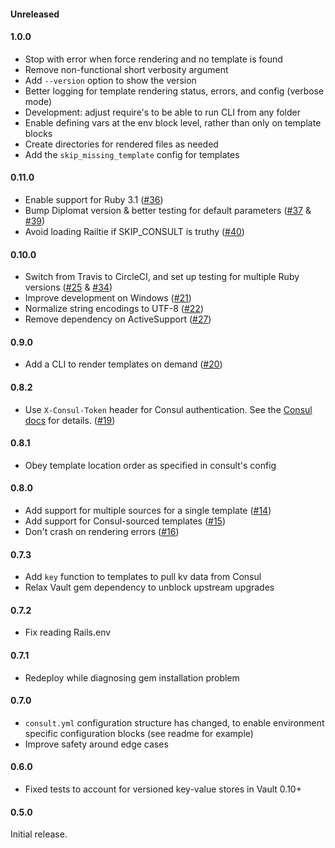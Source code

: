 #### Unreleased

#### 1.0.0

* Stop with error when force rendering and no template is found
* Remove non-functional short verbosity argument
* Add `--version` option to show the version
* Better logging for template rendering status, errors, and config (verbose mode)
* Development: adjust require's to be able to run CLI from any folder
* Enable defining vars at the env block level, rather than only on template blocks
* Create directories for rendered files as needed
* Add the `skip_missing_template` config for templates

#### 0.11.0

* Enable support for Ruby 3.1 ([#36](https://github.com/veracross/consult/pull/36))
* Bump Diplomat version & better testing for default parameters ([#37](https://github.com/veracross/consult/pull/37) & [#39](https://github.com/veracross/consult/pull/39))
* Avoid loading Railtie if SKIP_CONSULT is truthy ([#40](https://github.com/veracross/consult/pull/40))

#### 0.10.0

* Switch from Travis to CircleCI, and set up testing for multiple Ruby versions ([#25](https://github.com/veracross/consult/pull/25) & [#34](https://github.com/veracross/consult/pull/34))
* Improve development on Windows ([#21](https://github.com/veracross/consult/pull/21))
* Normalize string encodings to UTF-8 ([#22](https://github.com/veracross/consult/pull/22))
* Remove dependency on ActiveSupport ([#27](https://github.com/veracross/consult/pull/27))

#### 0.9.0

* Add a CLI to render templates on demand ([#20](https://github.com/veracross/consult/pull/20))

#### 0.8.2

* Use `X-Consul-Token` header for Consul authentication. See the [Consul docs](https://www.consul.io/api/index.html#authentication) for details. ([#19](https://github.com/veracross/consult/pull/19))

#### 0.8.1

* Obey template location order as specified in consult's config

#### 0.8.0

* Add support for multiple sources for a single template ([#14](https://github.com/veracross/consult/pull/14))
* Add support for Consul-sourced templates ([#15](https://github.com/veracross/consult/pull/15))
* Don't crash on rendering errors ([#16](https://github.com/veracross/consult/pull/16))

#### 0.7.3

* Add `key` function to templates to pull kv data from Consul
* Relax Vault gem dependency to unblock upstream upgrades

#### 0.7.2

* Fix reading Rails.env

#### 0.7.1

* Redeploy while diagnosing gem installation problem

#### 0.7.0

* `consult.yml` configuration structure has changed, to enable environment specific configuration blocks (see readme for example)
* Improve safety around edge cases

#### 0.6.0

* Fixed tests to account for versioned key-value stores in Vault 0.10+

#### 0.5.0

Initial release.
